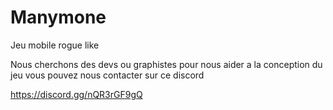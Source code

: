 # Manymone

Jeu mobile rogue like

Nous cherchons des devs ou graphistes pour nous aider a la conception du jeu vous pouvez nous contacter sur ce discord

https://discord.gg/nQR3rGF9gQ
